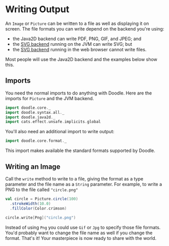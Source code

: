 # Writing Output

An `Image` or `Picture` can be written to a file as well as displaying it on screen. The file formats you can write depend on the backend you're using:

* the Java2D backend can write PDF, PNG, GIF, and JPEG; and
* the [SVG backend][doodle-svg] running on the JVM can write SVG; but
* the [SVG backend][doodle-svg] running in the web browser cannot write files.

Most people will use the Java2D backend and the examples below show this.


## Imports

You need the normal imports to do anything with Doodle. Here are the imports for `Picture` and the JVM backend.

```scala mdoc:silent
import doodle.core._
import doodle.syntax.all._
import doodle.java2d._
import cats.effect.unsafe.implicits.global
```

You'll also need an additional import to write output:

```scala mdoc:silent
import doodle.core.format._
```

This import makes available the standard formats supported by Doodle. 


## Writing an Image

Call the `write` method to write to a file, giving the format as a type parameter and the file name as a `String` parameter. For example, to write a PNG to the file called `"circle.png"`

```scala mdoc:silent
val circle = Picture.circle(100)
  .strokeWidth(10.0)
  .fillColor(Color.crimson)
  
circle.write[Png]("circle.png")
```

Instead of using `Png` you could use `Gif` or `Jpg` to specify those file formats. You'd probably want to change the file name as well if you change the format. That's it! Your masterpiece is now ready to share with the world.

[doodle-svg]: https://github.com/creativescala/doodle-svg
